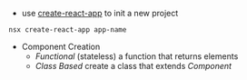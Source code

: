 - use [create-react-app](https://github.com/facebook/create-react-app) to init a new project
```
nsx create-react-app app-name
```
- Component Creation
  - *Functional* (stateless) a function that returns elements
  - *Class Based* create a class that extends *Component*
